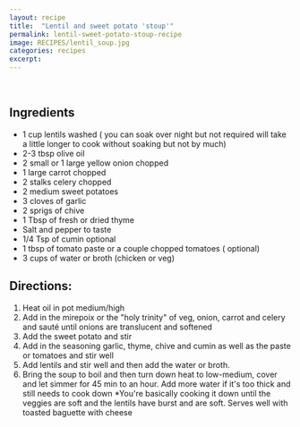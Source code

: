 ```yaml
---
layout: recipe
title:  "Lentil and sweet potato 'stoup'"
permalink: lentil-sweet-potato-stoup-recipe
image: RECIPES/lentil_soup.jpg
categories: recipes
excerpt:
---
```


<br>

## Ingredients
* 1 cup lentils washed ( you can soak over night but not required will take a little longer to cook without soaking but not by much)
* 2-3 tbsp olive oil
* 2 small or 1 large yellow onion chopped
* 1 large carrot chopped
* 2 stalks celery chopped
* 2 medium sweet potatoes
* 3 cloves of garlic
* 2 sprigs of chive
* 1 Tbsp of fresh or dried thyme  
* Salt and pepper to taste
* 1/4 Tsp of cumin optional
* 1 tbsp  of tomato paste or a couple chopped tomatoes ( optional)
* 3 cups of water or broth (chicken or veg)

## Directions:
1. Heat oil in pot medium/high
1. Add in the mirepoix or the "holy trinity" of veg, onion, carrot and celery and sauté until onions are translucent and softened
1. Add the sweet potato and stir
1. Add in the seasoning  garlic, thyme, chive and cumin as well as the paste or tomatoes and stir well
1. Add lentils and stir well and then add the water or broth.
1. Bring the soup to boil and then turn down heat to low-medium, cover and let simmer for 45 min to an hour. Add more water if it's too thick and still needs to cook down
*You're basically cooking it down until the veggies are soft and the lentils have burst and are soft.
Serves well with toasted baguette with cheese
